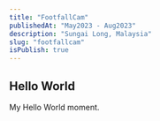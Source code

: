 ```yaml
---
title: "FootfallCam"
publishedAt: "May2023 - Aug2023"
description: "Sungai Long, Malaysia"
slug: "footfallcam"
isPublish: true
---
```


## Hello World

My Hello World moment.
